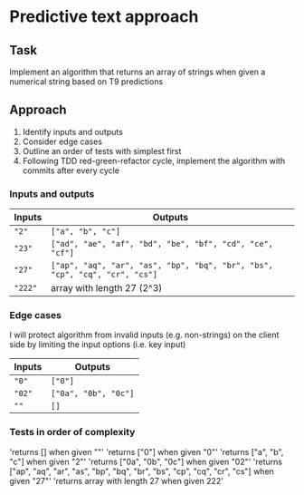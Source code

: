 # Predictive text approach

## Task

Implement an algorithm that returns an array of strings when given a numerical string based on T9 predictions

## Approach

1. Identify inputs and outputs
2. Consider edge cases
3. Outline an order of tests with simplest first
4. Following TDD red-green-refactor cycle, implement the algorithm with commits after every cycle

### Inputs and outputs

| Inputs  | Outputs                                                                    |
| ------- | -------------------------------------------------------------------------- |
| `"2"`   | `["a", "b", "c"]`                                                          |
| `"23"`  | `["ad", "ae", "af", "bd", "be", "bf", "cd", "ce", "cf"]`                   |
| `"27"`  | `["ap", "aq", "ar", "as", "bp", "bq", "br", "bs", "cp", "cq", "cr", "cs"]` |
| `"222"` | array with length 27 (2^3)                                                 |

### Edge cases

I will protect algorithm from invalid inputs (e.g. non-strings) on the client side by limiting the input options (i.e. key input)

| Inputs | Outputs              |
| ------ | -------------------- |
| `"0"`  | `["0"]`              |
| `"02"` | `["0a", "0b", "0c"]` |
| `""`   | `[]`                 |

### Tests in order of complexity

'returns [] when given ""'
'returns ["0"] when given "0"'
'returns ["a", "b", "c"] when given "2"'
'returns ["0a", "0b", "0c"] when given "02"'
'returns ["ap", "aq", "ar", "as", "bp", "bq", "br", "bs", "cp", "cq", "cr", "cs"] when given "27"'
'returns array with length 27 when given 222'
